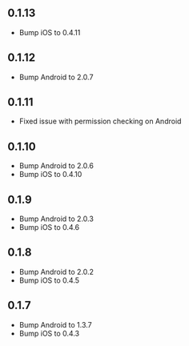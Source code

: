 ## 0.1.13

* Bump iOS to 0.4.11

## 0.1.12

* Bump Android to 2.0.7

## 0.1.11

* Fixed issue with permission checking on Android

## 0.1.10

* Bump Android to 2.0.6
* Bump iOS to 0.4.10

## 0.1.9

* Bump Android to 2.0.3
* Bump iOS to 0.4.6

## 0.1.8

* Bump Android to 2.0.2
* Bump iOS to 0.4.5

## 0.1.7

* Bump Android to 1.3.7
* Bump iOS to 0.4.3

